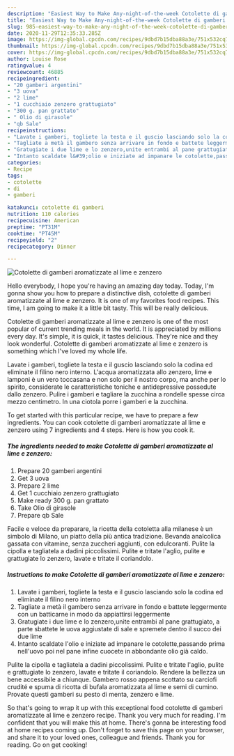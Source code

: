 ```yaml
---
description: "Easiest Way to Make Any-night-of-the-week Cotolette di gamberi aromatizzate al lime e zenzero"
title: "Easiest Way to Make Any-night-of-the-week Cotolette di gamberi aromatizzate al lime e zenzero"
slug: 985-easiest-way-to-make-any-night-of-the-week-cotolette-di-gamberi-aromatizzate-al-lime-e-zenzero
date: 2020-11-29T12:35:33.285Z
image: https://img-global.cpcdn.com/recipes/9dbd7b15dba88a3e/751x532cq70/cotolette-di-gamberi-aromatizzate-al-lime-e-zenzero-recipe-main-photo.jpg
thumbnail: https://img-global.cpcdn.com/recipes/9dbd7b15dba88a3e/751x532cq70/cotolette-di-gamberi-aromatizzate-al-lime-e-zenzero-recipe-main-photo.jpg
cover: https://img-global.cpcdn.com/recipes/9dbd7b15dba88a3e/751x532cq70/cotolette-di-gamberi-aromatizzate-al-lime-e-zenzero-recipe-main-photo.jpg
author: Louise Rose
ratingvalue: 4
reviewcount: 46885
recipeingredient:
- "20 gamberi argentini"
- "3 uova"
- "2 lime"
- "1 cucchiaio zenzero grattugiato"
- "300 g. pan grattato"
- " Olio di girasole"
- "qb Sale"
recipeinstructions:
- "Lavate i gamberi, togliete la testa e il guscio lasciando solo la codina ed eliminate il filino nero interno"
- "Tagliate a metà il gambero senza arrivare in fondo e battete leggermente con un batticarne in modo da appiattirsi leggermente"
- "Gratugiate i due lime e lo zenzero,unite entrambi al pane grattugiato, a parte sbattete le uova aggiustate di sale e spremete dentro il succo dei due lime"
- "Intanto scaldate l&#39;olio e iniziate ad impanare le cotolette,passando prima nell&#39;uovo poi nel pane infine cuocete in abbondante olio già caldo."
categories:
- Recipe
tags:
- cotolette
- di
- gamberi

katakunci: cotolette di gamberi 
nutrition: 110 calories
recipecuisine: American
preptime: "PT31M"
cooktime: "PT45M"
recipeyield: "2"
recipecategory: Dinner

---
```



![Cotolette di gamberi aromatizzate al lime e zenzero](https://img-global.cpcdn.com/recipes/9dbd7b15dba88a3e/751x532cq70/cotolette-di-gamberi-aromatizzate-al-lime-e-zenzero-recipe-main-photo.jpg)

Hello everybody, I hope you're having an amazing day today. Today, I'm gonna show you how to prepare a distinctive dish, cotolette di gamberi aromatizzate al lime e zenzero. It is one of my favorites food recipes. This time, I am going to make it a little bit tasty. This will be really delicious.

Cotolette di gamberi aromatizzate al lime e zenzero is one of the most popular of current trending meals in the world. It is appreciated by millions every day. It's simple, it is quick, it tastes delicious. They're nice and they look wonderful. Cotolette di gamberi aromatizzate al lime e zenzero is something which I've loved my whole life.

Lavate i gamberi, togliete la testa e il guscio lasciando solo la codina ed eliminate il filino nero interno. L&#39;acqua aromatizzata allo zenzero, lime e lamponi è un vero toccasana e non solo per il nostro corpo, ma anche per lo spirito, considerate le caratteristiche toniche e antidepressive possedute dallo zenzero. Pulire i gamberi e tagliare la zucchina a rondelle spesse circa mezzo centimetro. In una ciotola porre i gamberi e la zucchina.


To get started with this particular recipe, we have to prepare a few ingredients. You can cook cotolette di gamberi aromatizzate al lime e zenzero using 7 ingredients and 4 steps. Here is how you cook it.

<!--inarticleads1-->

##### The ingredients needed to make Cotolette di gamberi aromatizzate al lime e zenzero:

1. Prepare 20 gamberi argentini
1. Get 3 uova
1. Prepare 2 lime
1. Get 1 cucchiaio zenzero grattugiato
1. Make ready 300 g. pan grattato
1. Take  Olio di girasole
1. Prepare qb Sale


Facile e veloce da preparare, la ricetta della cotoletta alla milanese è un simbolo di Milano, un piatto della più antica tradizione. Bevanda analcolica gassata con vitamine, senza zuccheri aggiunti, con edulcoranti. Pulite la cipolla e tagliatela a dadini piccolissimi. Pulite e tritate l&#39;aglio, pulite e grattugiate lo zenzero, lavate e tritate il coriandolo. 

<!--inarticleads2-->

##### Instructions to make Cotolette di gamberi aromatizzate al lime e zenzero:

1. Lavate i gamberi, togliete la testa e il guscio lasciando solo la codina ed eliminate il filino nero interno
1. Tagliate a metà il gambero senza arrivare in fondo e battete leggermente con un batticarne in modo da appiattirsi leggermente
1. Gratugiate i due lime e lo zenzero,unite entrambi al pane grattugiato, a parte sbattete le uova aggiustate di sale e spremete dentro il succo dei due lime
1. Intanto scaldate l&#39;olio e iniziate ad impanare le cotolette,passando prima nell&#39;uovo poi nel pane infine cuocete in abbondante olio già caldo.


Pulite la cipolla e tagliatela a dadini piccolissimi. Pulite e tritate l&#39;aglio, pulite e grattugiate lo zenzero, lavate e tritate il coriandolo. Rendere la bellezza un bene accessibile a chiunque. Gambero rosso appena scottato su carciofi crudité e spuma di ricotta di bufala aromatizzata al lime e semi di cumino. Provate questi gamberi su pesto di menta, zenzero e lime. 

So that's going to wrap it up with this exceptional food cotolette di gamberi aromatizzate al lime e zenzero recipe. Thank you very much for reading. I'm confident that you will make this at home. There's gonna be interesting food at home recipes coming up. Don't forget to save this page on your browser, and share it to your loved ones, colleague and friends. Thank you for reading. Go on get cooking!
